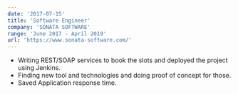 ```yaml
---
date: '2017-07-15'
title: 'Software Engineer'
company: 'SONATA SOFTWARE'
range: 'June 2017 - April 2019'
url: 'https://www.sonata-software.com/'
---
```


- Writing REST/SOAP services to book the slots and deployed the project using Jenkins.
- Finding new tool and technologies and doing proof of concept for those.
- Saved Application response time.
